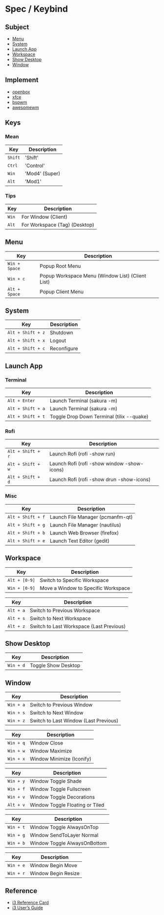 
# Spec / Keybind

## Subject

* [Menu](#menu)
* [System](#system)
* [Launch App](#launch-app)
* [Workspace](#workspace)
* [Show Desktop](#show-desktop)
* [Window](#window)


## Implement

* [openbox](../../prototype/de-box/play-openbox/spec-keybind.md)
* [xfce](../../prototype/de-basic/play-xfce/spec-keybind.md)
* [bspwm](../../prototype/de-tiling/play-bspwm/spec-keybind.md)
* [awesomewm](../../concept/awesome-wm/demo-start/demo-config-awesome-github-master/spec-keybind.md)


## Keys

### Mean

| Key | Description |
| --- | --- |
| `Shift` | 'Shift' |
| `Ctrl` | 'Control' |
| `Win` | 'Mod4' (Super)|
| `Alt` | 'Mod1' |

### Tips

| Key | Description |
| --- | --- |
| `Win` | For Window (Client) |
| `Alt` | For Workspace (Tag) (Desktop) |


## Menu

| Key | Description |
| --- | --- |
| `Win + Space` | Popup Root Menu |
| `Win + c` | Popup Workspace Menu (Window List) (Client List) |
| `Alt + Space` | Popup Client Menu |


## System

| Key | Description |
| --- | --- |
| `Alt + Shift + z` | Shutdown |
| `Alt + Shift + x` | Logout |
| `Alt + Shift + c` | Reconfigure |


## Launch App

### Terminal

| Key | Description |
| --- | --- |
| `Alt + Enter` | Launch Terminal (sakura -m) |
| `Alt + Shift + a` | Launch Terminal (sakura -m) |
| `Alt + Shift + t` | Toggle Drop Down Terminal (tilix --quake) |

### Rofi

| Key | Description |
| --- | --- |
| `Alt + Shift + r` | Launch Rofi (rofi -show run) |
| `Alt + Shift + w` | Launch Rofi (rofi -show window -show-icons) |
| `Alt + Shift + d` | Launch Rofi (rofi -show drun -show-icons) |

### Misc

| Key | Description |
| --- | --- |
| `Alt + Shift + f` | Launch File Manager (pcmanfm-qt) |
| `Alt + Shift + g` | Launch File Manager (nautilus) |
| `Alt + Shift + b` | Launch Web Browser (firefox) |
| `Alt + Shift + e` | Launch Text Editor (gedit) |


## Workspace

| Key | Description |
| --- | --- |
| `Alt + [0-9]` | Switch to Specific Workspace |
| `Win + [0-9]` | Move a Window to Specific Workspace |

| Key | Description |
| --- | --- |
| `Alt + a` | Switch to Previous Workspace |
| `Alt + s` | Switch to Next Workspace |
| `Alt + z` | Switch to Last Workspace (Last Previous) |


## Show Desktop

| Key | Description |
| --- | --- |
| `Win + d` | Toggle Show Desktop |


## Window

| Key | Description |
| --- | --- |
| `Win + a` | Switch to Previous Window |
| `Win + s` | Switch to Next Window |
| `Win + z` | Switch to Last Window (Last Previous) |


| Key | Description |
| --- | --- |
| `Win + q` | Window Close |
| `Win + w` | Window Maximize |
| `Win + x` | Window Minimize (Iconify) |


| Key | Description |
| --- | --- |
| `Win + y` | Window Toggle Shade |
| `Win + f` | Window Toggle Fullscreen |
| `Win + v` | Window Toggle Decorations |
| `Alt + v` | Window Toggle Floating or Tiled |



| Key | Description |
| --- | --- |
| `Win + t` | Window Toggle AlwaysOnTop |
| `Win + g` | Window SendToLayer Normal |
| `Win + b` | Window Toggle AlwaysOnBottom |


| Key | Description |
| --- | --- |
| `Win + e` | Window Begin Move |
| `Win + r` | Window Begin Resize |


## Reference

* [i3 Reference Card](https://i3wm.org/docs/refcard.html)
* [i3 User’s Guide](https://i3wm.org/docs/userguide.html)
